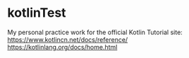 # kotlinTest
My personal practice work for the official Kotlin Tutorial site:  
https://www.kotlincn.net/docs/reference/
https://kotlinlang.org/docs/home.html
